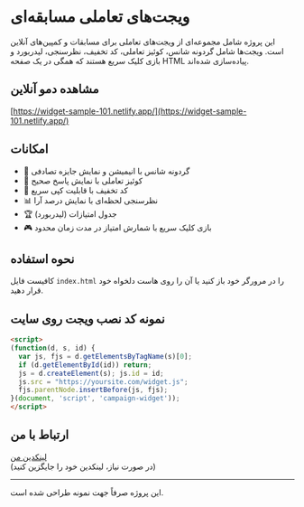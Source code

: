# ویجت‌های تعاملی مسابقه‌ای

این پروژه شامل مجموعه‌ای از ویجت‌های تعاملی برای مسابقات و کمپین‌های آنلاین است. ویجت‌ها شامل گردونه شانس، کوئیز تعاملی، کد تخفیف، نظرسنجی، لیدربورد و بازی کلیک سریع هستند که همگی در یک صفحه HTML پیاده‌سازی شده‌اند.

## مشاهده دمو آنلاین

[https://widget-sample-101.netlify.app/](https://widget-sample-101.netlify.app/)

## امکانات

- 🎡 گردونه شانس با انیمیشن و نمایش جایزه تصادفی
- 🧠 کوئیز تعاملی با نمایش پاسخ صحیح
- 🎫 کد تخفیف با قابلیت کپی سریع
- 📊 نظرسنجی لحظه‌ای با نمایش درصد آرا
- 🏆 جدول امتیازات (لیدربورد)
- 🎮 بازی کلیک سریع با شمارش امتیاز در مدت زمان محدود

## نحوه استفاده

کافیست فایل `index.html` را در مرورگر خود باز کنید یا آن را روی هاست دلخواه خود قرار دهید.

## نمونه کد نصب ویجت روی سایت

```html
<script>
(function(d, s, id) {
  var js, fjs = d.getElementsByTagName(s)[0];
  if (d.getElementById(id)) return;
  js = d.createElement(s); js.id = id;
  js.src = "https://yoursite.com/widget.js";
  fjs.parentNode.insertBefore(js, fjs);
}(document, 'script', 'campaign-widget'));
</script>
```

## ارتباط با من

[لینکدین من](https://www.linkedin.com/in/seyedahmaddv)  
(در صورت نیاز، لینکدین خود را جایگزین کنید)

---

این پروژه صرفاً جهت نمونه طراحی شده است.